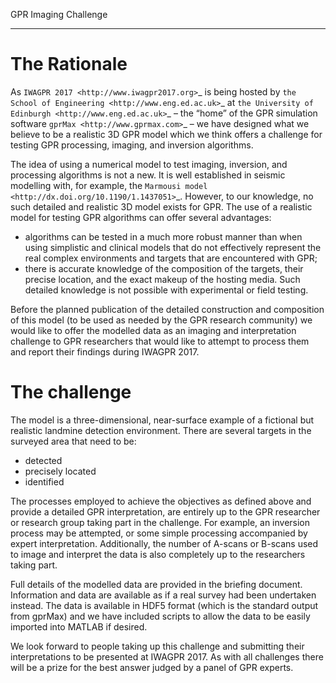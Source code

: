 GPR Imaging Challenge
***********************

The Rationale
=============

As `IWAGPR 2017 <http://www.iwagpr2017.org>`_ is being hosted by `the School of Engineering <http://www.eng.ed.ac.uk>`_ at `the University of Edinburgh <http://www.eng.ed.ac.uk>`_ – the “home” of the GPR simulation software `gprMax <http://www.gprmax.com>`_ – we have designed what we believe to be a realistic 3D GPR model which we think offers a challenge for testing GPR processing, imaging, and inversion algorithms.

The idea of using a numerical model to test imaging, inversion, and processing algorithms is not a new. It is well established in seismic modelling with, for example, the `Marmousi model <http://dx.doi.org/10.1190/1.1437051>`_. However, to our knowledge, no such detailed and realistic 3D model exists for GPR. The use of a realistic model for testing GPR algorithms can offer several advantages:
* algorithms can be tested in a much more robust manner than when using simplistic and clinical models that do not effectively represent the real complex environments and targets that are encountered with GPR;
* there is accurate knowledge of the composition of the targets, their precise location, and the exact makeup of the hosting media. Such detailed knowledge is not possible with experimental or field testing.

Before the planned publication of the detailed construction and composition of this model (to be used as needed by the GPR research community) we would like to offer the modelled data as an imaging and interpretation challenge to GPR researchers that would like to attempt to process them and report their findings during IWAGPR 2017.

The challenge
=============

The model is a three-dimensional, near-surface example of a fictional but realistic landmine detection environment. There are several targets in the surveyed area that need to be: 
* detected
* precisely located
* identified

The processes employed to achieve the objectives as defined above and provide a detailed GPR interpretation, are entirely up to the GPR researcher or research group taking part in the challenge. For example, an inversion process may be attempted, or some simple processing accompanied by expert interpretation. Additionally, the number of A-scans or B-scans used to image and interpret the data is also completely up to the researchers taking part.

Full details of the modelled data are provided in the briefing document. Information and data are available as if a real survey had been undertaken instead. The data is available in HDF5 format (which is the standard output from gprMax) and we have included scripts to allow the data to be easily imported into MATLAB if desired.

We look forward to people taking up this challenge and submitting their interpretations to be presented at IWAGPR 2017. As with all challenges there will be a prize for the best answer judged by a panel of GPR experts.
